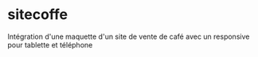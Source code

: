 # sitecoffe
Intégration d'une maquette d'un site de vente de café avec un responsive pour tablette et téléphone
